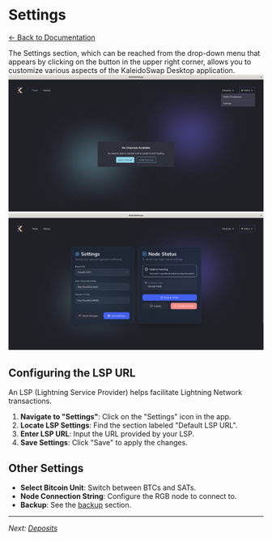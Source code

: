 # Settings

[← Back to Documentation](README.md)

The Settings section, which can be reached from the drop-down menu that appears by clicking on the button in the upper right corner, allows you to customize various aspects of the KaleidoSwap Desktop application. ![wallet settings](img/9_settings.png) ![wallet settings modal](img/10_settings_details.png)

## Configuring the LSP URL

An LSP (Lightning Service Provider) helps facilitate Lightning Network transactions.

1. **Navigate to "Settings"**: Click on the "Settings" icon in the app.
2. **Locate LSP Settings**: Find the section labeled "Default LSP URL".
3. **Enter LSP URL**: Input the URL provided by your LSP.
4. **Save Settings**: Click "Save" to apply the changes.

## Other Settings

- **Select Bitcoin Unit**: Switch between BTCs and SATs.
- **Node Connection String**: Configure the RGB node to connect to.
- **Backup**: See the [backup](ChannelBackups.md) section.

---

*Next: [Deposits](Deposits.md)*
